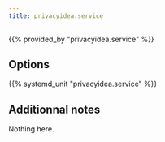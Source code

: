 ```yaml
---
title: privacyidea.service
---
```


{{% provided_by "privacyidea.service" %}}

## Options

{{% systemd_unit "privacyidea.service" %}}

## Additionnal notes

Nothing here.